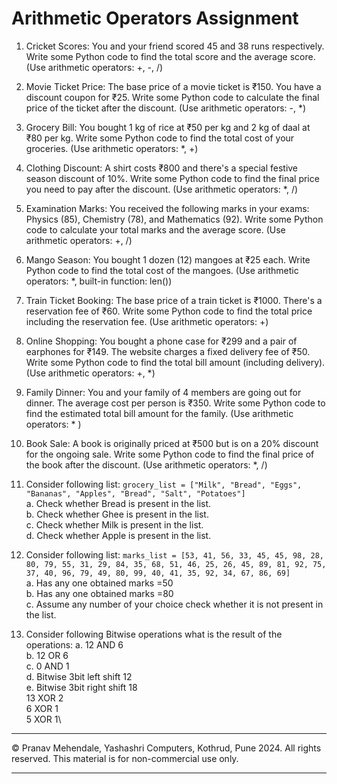 # Arithmetic Operators Assignment

1. Cricket Scores:
You and your friend scored 45 and 38 runs respectively. Write some Python code to find the total score and the average score.
(Use arithmetic operators: +, -, /)

2. Movie Ticket Price:
The base price of a movie ticket is ₹150. You have a discount coupon for ₹25. Write some Python code to calculate the final price of the ticket after the discount.
(Use arithmetic operators: -, *)

3. Grocery Bill:
You bought 1 kg of rice at ₹50 per kg and 2 kg of daal at ₹80 per kg. Write some Python code to find the total cost of your groceries.
(Use arithmetic operators: *, +)

4. Clothing Discount:
A shirt costs ₹800 and there's a special festive season discount of 10%. Write some Python code to find the final price you need to pay after the discount.
(Use arithmetic operators: *, /)

5. Examination Marks:
You received the following marks in your exams: Physics (85), Chemistry (78), and Mathematics (92). Write some Python code to calculate your total marks and the average score.
(Use arithmetic operators: +, /)

6. Mango Season:
You bought 1 dozen (12) mangoes at ₹25 each. Write Python code to find the total cost of the mangoes.
(Use arithmetic operators: *, built-in function: len())

7. Train Ticket Booking:
The base price of a train ticket is ₹1000. There's a reservation fee of ₹60. Write some Python code to find the total price including the reservation fee.
(Use arithmetic operators: +)

8. Online Shopping:
You bought a phone case for ₹299 and a pair of earphones for ₹149. The website charges a fixed delivery fee of ₹50. Write some Python code to find the total bill amount (including delivery).
(Use arithmetic operators: +, *)

9. Family Dinner:
You and your family of 4 members are going out for dinner. The average cost per person is ₹350. Write some Python code to find the estimated total bill amount for the family.
(Use arithmetic operators: * )

10. Book Sale:
A book is originally priced at ₹500 but is on a 20% discount for the ongoing sale. Write some Python code to find the final price of the book after the discount.
(Use arithmetic operators: *, /)

11. Consider following list: `grocery_list = ["Milk", "Bread", "Eggs", "Bananas", "Apples", "Bread", "Salt", "Potatoes"]` \
a. Check whether Bread is present in the list.\
b. Check whether Ghee is present in the list. \
c. Check whether Milk is present in the list.\
d. Check whether Apple is present in the list. 

12. Consider following list: `marks_list = [53, 41, 56, 33, 45, 45, 98, 28, 80, 79, 55, 31, 29, 84, 35, 68, 51, 46, 25, 26, 45, 89, 81, 92, 75, 37, 40, 96, 79, 49, 80, 99, 40, 41, 35, 92, 34, 67, 86, 69]` \
a. Has any one obtained marks =50\
b. Has any one obtained marks =80\
c. Assume any number of your choice check whether it is not present in the list.

13. Consider following Bitwise operations what is the result of the operations:
a. 12 AND 6 \
b. 12 OR 6 \
c. 0 AND 1 \
d. Bitwise 3bit left shift 12 \
e. Bitwise 3bit right shift 18 \
13 XOR 2\
6 XOR 1\
5 XOR 1\

---
&copy; Pranav Mehendale, Yashashri Computers, Kothrud, Pune 2024. All rights reserved. This material is for non-commercial use only.

---